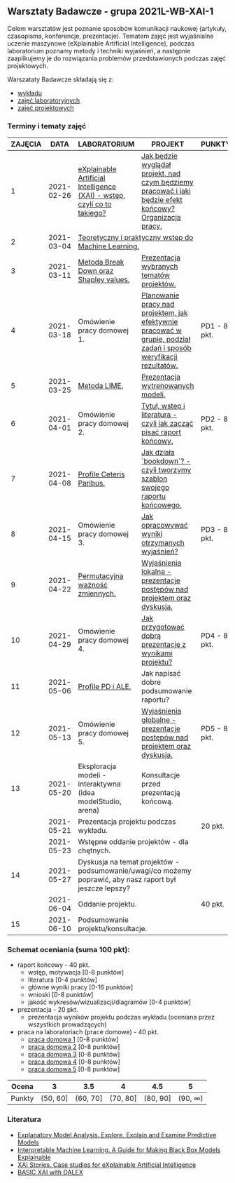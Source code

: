 ## Warsztaty Badawcze - grupa 2021L-WB-XAI-1

Celem warsztatów jest poznanie sposobów komunikacji naukowej (artykuły, czasopisma, konferencje, prezentacje). Tematem zajęć jest wyjaśnialne uczenie maszynowe (eXplainable Artificial Intelligence), podczas laboratorium poznamy metody i techniki wyjaśnień, a następnie zaaplikujemy je do rozwiązania problemów przedstawionych podczas zajęć projektowych.

Warszataty Badawcze składają się z:
 - [wykładu](https://github.com/mini-pw/2021L-WarsztatyBadawcze)
 - [zajęć laboratoryjnych](https://github.com/mini-pw/2021L-WB-XAI-1/tree/main/Laboratoria)
 - [zajęć projektowych](https://github.com/mini-pw/2021L-WB-XAI-1/tree/main/Projekt)

### Terminy i tematy zajęć 

<table>
<thead>
  <tr>
    <th>ZAJĘCIA</th>
    <th>DATA</th>
    <th>LABORATORIUM</th>
    <th>PROJEKT</th>
    <th colspan="2">PUNKTY</th>
  </tr>
</thead>
<tbody>
  <tr>
    <td>1</td>
    <td>2021-02-26</td>
    <td><a href="https://github.com/mini-pw/2021L-WB-XAI-1/blob/main/Laboratoria/eXplainable%20Artificial%20Intelligence%20(XAI)%20-%20wst%C4%99p%2C%20czyli%20co%20to%20takiego.pdf" target="_blank" rel="noopener noreferrer"> eXplainable Artificial Intelligence (XAI) - wstęp, czyli co to takiego?</a></td>
    <td><a href="https://github.com/mini-pw/2021L-WB-XAI-1/blob/main/Projekt/Jak%20b%C4%99dzie%20wygl%C4%85da%C5%82%20projekt%2C%20nad%20czym%20b%C4%99dziemy%20pracowa%C4%87%20i%20jaki%20b%C4%99dzie%20efekt%20ko%C5%84cowy%20Organizacja%20pracy..pdf"  target="_blank" rel="noopener noreferrer"> Jak będzie wyglądał projekt, nad czym będziemy pracować i jaki będzie efekt końcowy? Organizacja pracy.</a></td>
    <td colspan="2"></td>
  </tr>
  <tr>
    <td>2</td>
    <td>2021-03-04</td>
     <td colspan="2"><a href="https://github.com/mini-pw/2021L-WB-XAI-1/tree/main/Laboratoria/ML" target="_blank" rel="noopener noreferrer"> Teoretyczny i praktyczny wstęp do Machine Learning.</a></td>
    <td colspan="2"></td>
  </tr>
  <tr>
    <td>3</td>
    <td>2021-03-11</td>
    <td><a href="https://github.com/mini-pw/2021L-WB-XAI-1/tree/main/Laboratoria/Break%20Down%20%26%20Shapley%20values" target="_blank" rel="noopener noreferrer"> Metoda Break Down oraz Shapley values.</a></td>
    <td><a href="https://github.com/mini-pw/2021L-WB-XAI-1/tree/main/Projekt/EDA" target="_blank" rel="noopener noreferrer">  Prezentacja wybranych tematów projektów.</a></td>
    <td colspan="2"></td>
  </tr>
  <tr>
    <td>4</td>
    <td>2021-03-18</td>
    <td>Omówienie pracy domowej 1.</td>
    <td><a href="https://github.com/mini-pw/2021L-WB-XAI-1/tree/main/Projekt/Agile%26Scrum" target="_blank" rel="noopener noreferrer"> Planowanie pracy nad projektem, jak efektywnie pracować w grupie, podział zadań i sposób weryfikacji rezultatów.<a/></td>
    <td colspan="2">PD1 - 8 pkt.</td>
  </tr>
  <tr>
    <td>5</td>
    <td>2021-03-25</td>
    <td><a href="https://github.com/mini-pw/2021L-WB-XAI-1/tree/main/Laboratoria/LIME" target="_blank" rel="noopener noreferrer"> Metoda LIME.</a></td>
    <td><a href="https://github.com/mini-pw/2021L-WB-XAI-1/tree/main/Projekt/Modele" target="_blank" rel="noopener noreferrer">Prezentacja wytrenowanych modeli.</a></td>
    <td colspan="2"></td>
  </tr>
  <tr>
    <td>6</td>
    <td>2021-04-01</td>
    <td>Omówienie pracy domowej 2.</td>
    <td><a href="https://github.com/mini-pw/2021L-WB-XAI-1/tree/main/Projekt/Literatura" target="_blank" rel="noopener noreferrer">Tytuł, wstęp i literatura - czyli jak zacząć pisać raport końcowy.</a></td>
    <td colspan="2">PD2 - 8 pkt.</td>
  </tr>
  <tr>
    <td>7</td>
    <td>2021-04-08</td>
    <td><a href="https://github.com/mini-pw/2021L-WB-XAI-1/tree/main/Laboratoria/Ceteris%20Paribus" target="_blank" rel="noopener noreferrer"> Profile Ceteris Paribus.</a></td>
    <td><a href="https://github.com/mini-pw/2021L-WB-XAI-1/blob/main/Projekt/1-1-story.Rmd" target="_blank" rel="noopener noreferrer">Jak działa `bookdown`? - czyli tworzymy szablon swojego raportu końcowego.</a></td>
    <td colspan="2"></td>
  </tr>
  <tr>
    <td>8</td>
    <td>2021-04-15</td>
    <td>Omówienie pracy domowej 3.</td>
    <td><a href="https://github.com/mini-pw/2021L-WB-XAI-1/blob/main/Projekt/Jak%20opracowywa%C4%87%20wyniki%20otrzymanych%20wyja%C5%9Bnie%C5%84%20.pdf" target="_blank" rel="noopener noreferrer">Jak opracowywać wyniki otrzymanych wyjaśnień?</a></td>
    <td colspan="2">PD3 - 8 pkt.</td>
  </tr>
  <tr>
    <td>9</td>
    <td>2021-04-22</td>
    <td><a href="https://github.com/mini-pw/2021L-WB-XAI-1/tree/main/Laboratoria/Permutation-based%20variable-importance" target="_blank" rel="noopener noreferrer">Permutacyjna ważność zmiennych.</a></td>
    <td><a href="https://github.com/mini-pw/2021L-WB-XAI-1/tree/main/Projekt/Wyja%C5%9Bnienia%20lokalne" target="_blank" rel="noopener noreferrer">Wyjaśnienia lokalne - prezentacje postępów nad projektem oraz dyskusja.</a></td>
    <td colspan="2"></td>
  </tr>
  <tr>
    <td>10</td>
    <td>2021-04-29</td>
    <td>Omówienie pracy domowej 4.</td>
    <td><a href="https://github.com/mini-pw/2021L-WB-XAI-1/blob/main/Projekt/Przyk%C5%82ad%20prezentacji%20wynik%C3%B3w..pdf" target="_blank" rel="noopener noreferrer">Jak przygotować dobrą prezentację z wynikami projektu?</a></td>
    <td colspan="2">PD4 - 8 pkt.</td>
  </tr>
  <tr>
    <td>11</td>
    <td>2021-05-06</td>
    <td><a href="https://github.com/mini-pw/2021L-WB-XAI-1/tree/main/Laboratoria/PDP%26ALE/fig" target="_blank" rel="noopener noreferrer">Profile PD i ALE.</a></td>
    <td>Jak napisać dobre podsumowanie raportu?</td>
    <td colspan="2"></td>
  </tr>
  <tr>
    <td>12</td>
    <td>2021-05-13</td>
    <td>Omówienie pracy domowej 5.</td>
    <td><a href="https://github.com/mini-pw/2021L-WB-XAI-1/tree/main/Projekt/Wyja%C5%9Bnienia%20globalne" target="_blank" rel="noopener noreferrer"> Wyjaśnienia globalne - prezentacje postępów nad projektem oraz dyskusja.</a></td>
    <td colspan="2">PD5 - 8 pkt.</td>
  </tr>
  <tr>
    <td>13</td>
    <td>2021-05-20</td>
    <td>Eksploracja modeli - interaktywna (idea modelStudio, arena)</td>
    <td>Konsultacje przed prezentacją końcową.</td>
    <td colspan="2"></td>
  </tr>
  <tr>
    <td></td>
    <td>2021-05-21 </td>
    <td colspan="2"> Prezentacja projektu podczas wykładu.  </td>
    <td colspan="2">20 pkt.</td>
  </tr>
  <tr>
    <td></td>
    <td>2021-05-23 </td>
    <td colspan="2"> Wstępne oddanie projektów - dla chętnych.  </td>
    <td colspan="2"> </td>
  </tr>
  <tr>
    <td>14</td>
    <td>2021-05-27</td>
    <td colspan="2">Dyskusja na temat projektów - podsumowanie/uwagi/co możemy poprawić, aby nasz raport był jeszcze lepszy?</td>
    <td colspan="2"></td>
  </tr>
  <tr>
    <td></td>
    <td>2021-06-04 </td>
    <td colspan="2"> Oddanie projektu.</td>
    <td colspan="2">40 pkt.</td>
  </tr>
  <tr>
    <td>15</td>
    <td>2021-06-10</td>
    <td colspan="2">Podsumowanie projektu/konsultacje.</td>
    <td colspan="2"></td>
  </tr>
</tbody>
</table>


### Schemat oceniania (suma 100 pkt):

-   raport końcowy - 40 pkt.
	- wstęp, motywacja [0-8 punktów]
	- literatura [0-4 punktów]
	- główne wyniki pracy [0-16 punktów]
	- wnioski [0-8 punktów]  
	- jakość wykresów/wizualizacji/diagramów [0-4 punktów]   
-   prezentacja - 20 pkt.
	- prezentacja wyników projektu podczas wykładu (oceniana przez wszystkich prowadzących)
-   praca na laboratoriach (prace domowe) - 40 pkt.
	- [praca domowa 1](https://github.com/mini-pw/2021L-WB-XAI-1/issues/7) [0-8 punktów]
	- [praca domowa 2](https://github.com/mini-pw/2021L-WB-XAI-1/issues/17) [0-8 punktów]
	- [praca domowa 3](https://github.com/mini-pw/2021L-WB-XAI-1/issues/28) [0-8 punktów]
	- [praca domowa 4](https://github.com/mini-pw/2021L-WB-XAI-1/issues/29) [0-8 punktów]
	- [praca domowa 5](https://github.com/mini-pw/2021L-WB-XAI-1/issues/30) [0-8 punktów]


| Ocena |  3 | 3.5 | 4 | 4.5 | 5 |
|:---:|:---:|:---:|:---:|:---:|:---:|
| Punkty   | (50, 60] | (60, 70] | (70, 80] | (80, 90] | (90, ∞) |


### Literatura

- [Explanatory Model Analysis. Explore, Explain and Examine Predictive Models](https://pbiecek.github.io/ema/)
- [Interpretable Machine Learning. A Guide for Making Black Box Models Explainable](https://christophm.github.io/interpretable-ml-book/)
- [XAI Stories. Case studies for eXplainable Artificial Intelligence](https://pbiecek.github.io/xai_stories/)
- [BASIC XAI with DALEX](https://medium.com/responsibleml/tagged/basic-xai)




